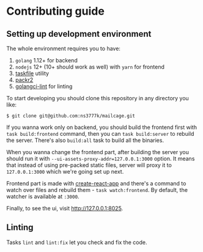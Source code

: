 # Contributing guide

## Setting up development environment

The whole environment requires you to have:

1. `golang` 1.12+ for backend
2. `nodejs` 12+ (10+ should work as well) with `yarn` for frontend
3. [taskfile](https://taskfile.dev/#/installation) utility
4. [packr2](https://github.com/gobuffalo/packr/tree/master/v2)
5. [golangci-lint](https://github.com/golangci/golangci-lint) for linting

To start developing you should clone this repository in any directory you like:

```shell script
$ git clone git@github.com:ns3777k/mailcage.git
```

If you wanna work only on backend, you should build the frontend first with `task build:frontend` command, then
you can `task build:server` to rebuild the server. There's also `build:all` task to build all the binaries.

When you wanna change the frontend part, after building the server you should run it with
`--ui-assets-proxy-addr=127.0.0.1:3000` option. It means that instead of using pre-packed static files, server will
proxy it to `127.0.0.1:3000` which we're going set up next.

Frontend part is made with [create-react-app](https://github.com/facebook/create-react-app) and there's a command to
watch over files and rebuild them - `task watch:frontend`. By default, the watcher is available at `:3000`.

Finally, to see the ui, visit http://127.0.0.1:8025.

## Linting

Tasks `lint` and `lint:fix` let you check and fix the code.
